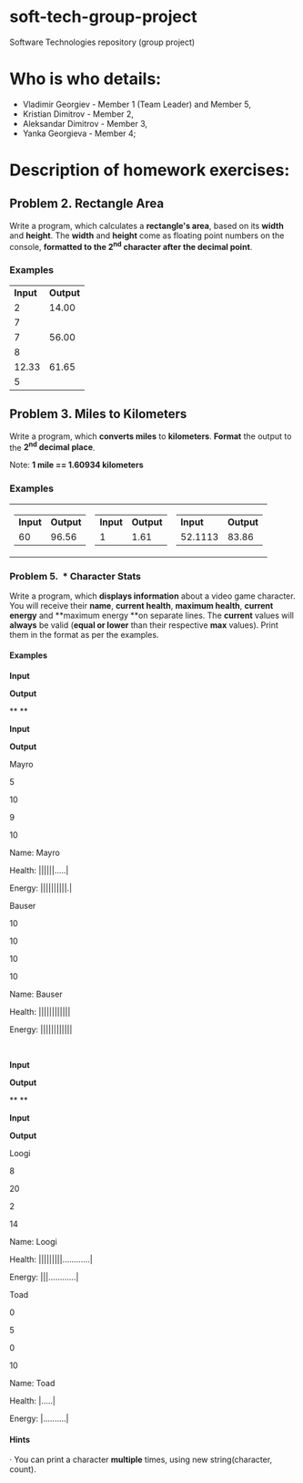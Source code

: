 # soft-tech-group-project
Software Technologies repository (group project)

# Who is who details:

- Vladimir Georgiev - Member 1 (Team Leader) and Member 5,
- Kristian Dimitrov - Member 2,
- Aleksandar Dimitrov - Member 3,
- Yanka Georgieva - Member 4;

# Description of homework exercises:

## Problem 2. Rectangle Area

Write a program, which calculates a **rectangle&#39;s area**, based on its **width** and **height**. The **width** and **height** come as floating point numbers on the console, **formatted to the 2<sup>nd</sup> character after the decimal point**.

### Examples

<table>
  <tr>
    <td><strong>Input</strong></td>
	<td><strong>Output</strong></td>
  </tr>
  <tr>
    <td>2</td>
	<td rowspan="2" valign="top">14.00</td>
  </tr>
  <tr>
    <td>7</td>
  </tr>
  <tr>
    <td>7</td>
	<td rowspan="2" valign="top">56.00</td>
  </tr>
  <tr>
	<td>8</td>
  </tr>
  <tr>
    <td>12.33</td>
	<td rowspan="2" valign="top">61.65</td>
  </tr>
  <tr>
	<td>5</td>
  </tr>
 </table>

## Problem 3. Miles to Kilometers

Write a program, which **converts miles** to **kilometers**. **Format** the output to the **2<sup>nd</sup> decimal place**.

Note: **1 mile == 1.60934 kilometers**

### Examples

<table style="border: 0px solid black; border-color: none; background-color: none;">
  <tr>
    <td>
	  <table style="float: left;">
		<tr>
		  <td><strong>Input</strong></td>
		  <td><strong>Output</strong></td>
		</tr>
		<tr>
		  <td>60</td>
		  <td>96.56</td>
		</tr>
	  </table>
    </td>
	<td>
	  <table style="float: middle;">
		<tr>
		  <td><strong>Input</strong></td>
		  <td><strong>Output</strong></td>
		</tr>
		<tr>
		  <td>1</td>
		  <td>1.61</td>
		</tr>
	  </table>
	</td>
  	<td>
	  <table style="float: right;">
		<tr>
		  <td><strong>Input</strong></td>
		  <td><strong>Output</strong></td>
		</tr>
		<tr>
		  <td>52.1113</td>
		  <td>83.86</td>
		</tr>
	  </table>
	</td>
</table>


### Problem 5.  * Character Stats

Write a program, which **displays information** about a video game character. You will receive
their **name**, **current health**, **maximum
health**, **current energy** and **maximum energy **on separate lines. The **current** values will **always** be valid (**equal or lower** than their respective **max** values). Print them in the format as per the examples.

#### Examples

**Input**

 

**Output**

 

** **

 

**Input**

 

**Output**

 

Mayro

5

10

9

10

 

Name: Mayro

Health: ||||||.....|

Energy: ||||||||||.|

 

Bauser

10

10

10

10

 

Name: Bauser

Health: ||||||||||||

Energy: ||||||||||||

 

 

**Input**

 

**Output**

 

** **

 

**Input**

 

**Output**

 

Loogi

8

20

2

14

 

Name: Loogi

Health: |||||||||............|

Energy:
  |||............|

 

Toad

0

5

0

10

 

Name: Toad

Health: |.....|

Energy: |..........|


#### Hints

· You can print a character **multiple** times, using new string(character, count).